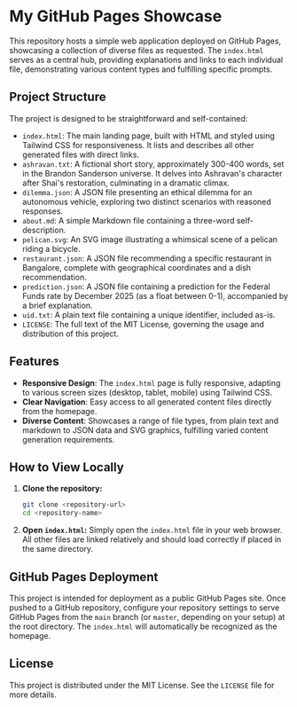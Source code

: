 # My GitHub Pages Showcase

This repository hosts a simple web application deployed on GitHub Pages, showcasing a collection of diverse files as requested. The `index.html` serves as a central hub, providing explanations and links to each individual file, demonstrating various content types and fulfilling specific prompts.

## Project Structure

The project is designed to be straightforward and self-contained:

- `index.html`: The main landing page, built with HTML and styled using Tailwind CSS for responsiveness. It lists and describes all other generated files with direct links.
- `ashravan.txt`: A fictional short story, approximately 300-400 words, set in the Brandon Sanderson universe. It delves into Ashravan's character after Shai's restoration, culminating in a dramatic climax.
- `dilemma.json`: A JSON file presenting an ethical dilemma for an autonomous vehicle, exploring two distinct scenarios with reasoned responses.
- `about.md`: A simple Markdown file containing a three-word self-description.
- `pelican.svg`: An SVG image illustrating a whimsical scene of a pelican riding a bicycle.
- `restaurant.json`: A JSON file recommending a specific restaurant in Bangalore, complete with geographical coordinates and a dish recommendation.
- `prediction.json`: A JSON file containing a prediction for the Federal Funds rate by December 2025 (as a float between 0-1), accompanied by a brief explanation.
- `uid.txt`: A plain text file containing a unique identifier, included as-is.
- `LICENSE`: The full text of the MIT License, governing the usage and distribution of this project.

## Features

- **Responsive Design**: The `index.html` page is fully responsive, adapting to various screen sizes (desktop, tablet, mobile) using Tailwind CSS.
- **Clear Navigation**: Easy access to all generated content files directly from the homepage.
- **Diverse Content**: Showcases a range of file types, from plain text and markdown to JSON data and SVG graphics, fulfilling varied content generation requirements.

## How to View Locally

1.  **Clone the repository:**
    ```bash
    git clone <repository-url>
    cd <repository-name>
    ```
2.  **Open `index.html`:** Simply open the `index.html` file in your web browser. All other files are linked relatively and should load correctly if placed in the same directory.

## GitHub Pages Deployment

This project is intended for deployment as a public GitHub Pages site. Once pushed to a GitHub repository, configure your repository settings to serve GitHub Pages from the `main` branch (or `master`, depending on your setup) at the root directory. The `index.html` will automatically be recognized as the homepage.

## License

This project is distributed under the MIT License. See the `LICENSE` file for more details.
